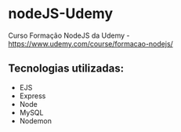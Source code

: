 # nodeJS-Udemy
Curso Formação NodeJS da Udemy - https://www.udemy.com/course/formacao-nodejs/

## Tecnologias utilizadas:
- EJS
- Express
- Node
- MySQL
- Nodemon